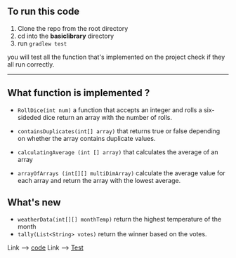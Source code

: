 ## To run this code

1. Clone the repo from the root directory
2. cd into the **basiclibrary** directory
3. run `gradlew test`

you will test all the function that's implemented on the project check if they all run correctly.

---
## What function is implemented ? 

- `RollDice(int num)` a function that accepts an integer and rolls a six-sideded dice return an array with the number of rolls.

- `containsDuplicates(int[] array)`  that returns true or false depending on whether the array contains duplicate values.

- `calculatingAverage (int [] array)` that calculates the average of an array

- `arrayOfArrays (int[][] multiDimArray)`  calculate the average value for each array and return the array with the lowest average.
## What's new
-  `weatherData(int[][] monthTemp)` return the highest temperature of the month
- `tally(List<String> votes)` return the winner based on the votes.



Link --> [code](./lib/src/main/java/basiclibrary/Library.java)
Link --> [Test](./lib/src/test/java/basiclibrary/LibraryTest.java)
